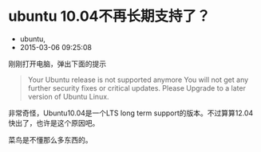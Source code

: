 # ubuntu 10.04不再长期支持了？
- ubuntu,
- 2015-03-06 09:25:08


刚刚打开电脑，弹出下面的提示

> Your Ubuntu release is not supported anymore
> You will not get any further security fixes or critical updates. Please Upgrade to a later version of Ubuntu Linux.

非常奇怪，Ubuntu10.04是一个LTS long term support的版本。不过算算12.04快出了，也许是这个原因吧。

菜鸟是不懂那么多东西的。